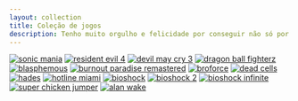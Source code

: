 ```yaml
---
layout: collection
title: Coleção de jogos
description: Tenho muito orgulho e felicidade por conseguir não só por comprar um Switch, mas também por conseguir ter montado essa coleção! Isso é basicamente um sonho de infância meu.
---
```


[![sonic mania](/assets/img/collection/sonic-mania-icon.jpg)](https://www.nintendo.com/pt-br/store/products/sonic-mania-switch/)
[![resident evil 4](/assets/img/collection/re4-icon.jpg)](https://www.nintendo.com/pt-br/store/products/resident-evil-4-switch/)
[![devil may cry 3](/assets/img/collection/devil-may-cry-3-icon.jpg)](https://www.nintendo.com/pt-br/store/products/devil-may-cry-3-special-edition-switch/)
[![dragon ball fighterz](/assets/img/collection/dragon-ball-fighterz.jpg)](https://www.nintendo.com/pt-br/store/products/dragon-ball-fighterz-switch/)
[![blasphemous](/assets/img/collection/blasphemous.jpg)](https://www.nintendo.com/pt-br/store/products/blasphemous-switch/)
[![burnout paradise remastered](/assets/img/collection/burnout-paradise-remastered-icon.jpg)](https://www.nintendo.com/pt-br/store/products/burnout-paradise-remastered-switch/)
[![broforce](/assets/img/collection/broforce-icon.jpg)](https://www.nintendo.com/pt-br/store/products/broforce-switch/)
[![dead cells](/assets/img/collection/dead-cells-icon.jpg)](https://www.nintendo.com/pt-br/store/products/dead-cells-switch/)
[![hades](/assets/img/collection/hades-icon.jpg)](https://www.nintendo.com/pt-br/store/products/hades-switch/)
[![hotline miami](/assets/img/collection/hotline-miami-icon.jpg)](https://www.nintendo.com/pt-br/store/products/hotline-miami-collection-switch/)
[![bioshock](/assets/img/collection/bioshock-icon.jpg)](https://www.nintendo.com/pt-br/store/products/bioshock-the-collection-switch/)
[![bioshock 2](/assets/img/collection/bioshock-2-icon.jpg)](https://www.nintendo.com/pt-br/store/products/bioshock-2-remastered-switch/)
[![bioshock infinite](/assets/img/collection/bioshock-infinite-icon.jpg)](https://www.nintendo.com/pt-br/store/products/bioshock-infinite-the-complete-edition-switch/)
[![super chicken jumper](/assets/img/collection/super-chicken-jumper-icon.jpg)](https://www.nintendo.com/pt-br/store/products/super-chicken-jumper-switch/)
[![alan wake](/assets/img/collection/alan-wake-icon.jpg)](https://www.nintendo.com/pt-br/store/products/alan-wake-remastered-switch/)
